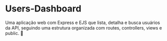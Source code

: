 # Users-Dashboard
Uma aplicação web com Express e EJS que lista, detalha e busca usuários da API, seguindo uma estrutura organizada com routes, controllers, views e public. 🚀
